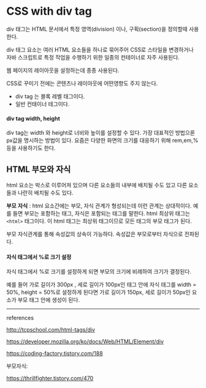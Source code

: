 # CSS with div tag 

div 태그는 HTML 문서에서 특정 영역(division) 이나, 구획(section)을 정의할때 사용한다.

div 태그 요소는 여러 HTML  요소들을 하나로 묶어주어 CSS로 스타일을 변경하거나 자바 스크립트로 특정 작업을 수행하기 위한 일종의 컨테이너로 자주 사용된다. 

웹 페이지의 레이아웃을 설정하는데 종종 사용된다. 

CSS로 꾸미기 전에는 콘텐츠나 레이아웃에 어떤영향도 주지 않는다.

* div tag 는 블록 레벨 태그이다.
* 일반 컨태이너 테그이다.

#### div tag width, height

div tag는 width 와 height로 너비와 높이를 설정할 수 있다. 가장 대표적인 방법으론 px값을 명시하는 방법이 있다. 요즘은 다양한 화면의 크기를 대응하기 위해 rem,em,%등을 사용하기도 한다.

## HTML 부모와 자식

html 요소는 박스로 이루어져 있으며 다른 요소들의 내부에 배치될 수도 있고 다른 요소들과 나란히 배치될 수도 있다.

**부모** **자식** : html 요소간에는 부모, 자식 관계가 형성되는데 이런 관계는 상대적이다. 예를 들면 부모는 포함하는 태그, 자식은 포함되는 태그를 말한다. html 최상위 태그는 `<html>` 태그이다. 이 html 태그는 최상위 태그이므로 모든 태그의 부모 태그가 된다.

부모 자식관계를 통해 속성값의 상속이 가능하다. 속성값은 부모로부터 자식으로 전파된다. 

#### 자식 태그에서 %로 크기 설정

자식 태그에서 %로 크기를 설정하게 되면 부모의 크기에 비례하여 크기가 결정된다. 

예를 들어 가로 길이가 300px , 세로 길이가 100px인 태그 안에 자식 태그를 width = 50%, height = 50%로 설정하게 된다면 가로 길이가 150px, 세로 길이가 50px인 요소가 부모 태그 안에 생성이 된다. 

-----

references

http://tcpschool.com/html-tags/div

https://developer.mozilla.org/ko/docs/Web/HTML/Element/div

https://coding-factory.tistory.com/188

부모자식:

https://thrillfighter.tistory.com/470